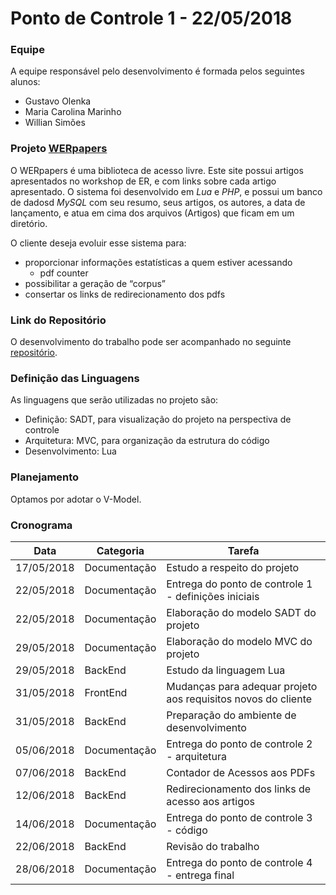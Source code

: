 ﻿# Ponto de Controle 1 - 22/05/2018

### Equipe

A equipe responsável pelo desenvolvimento é formada pelos seguintes alunos:
- Gustavo Olenka
- Maria Carolina Marinho
- Willian Simões


### Projeto [WERpapers](http://wer.inf.puc-rio.br/WERpapers/)
O WERpapers é uma biblioteca de acesso livre. Este site possui artigos apresentados no workshop de ER, e com links sobre cada artigo apresentado. O sistema foi desenvolvido em *Lua* e *PHP*, e possui um banco de dadosd *MySQL* com seu resumo, seus artigos, os autores, a data de lançamento, e atua em cima dos arquivos (Artigos) que ficam em um diretório.

O cliente deseja evoluir esse sistema para: 
- proporcionar informações estatísticas a quem estiver acessando
	- pdf counter
- possibilitar a geração de “corpus”
- consertar os links de redirecionamento dos pdfs


### Link do Repositório

O desenvolvimento do trabalho pode ser acompanhado no seguinte [repositório](https://github.com/mcseves/INF1629).


### Definição das Linguagens

As linguagens que serão utilizadas no projeto são:

- Definição: SADT, para visualização do projeto na perspectiva de controle 
- Arquitetura: MVC, para organização da estrutura do código
- Desenvolvimento: Lua


### Planejamento

Optamos por adotar o V-Model.


### Cronograma
| Data | Categoria | Tarefa |
|--|--|--|
| 17/05/2018 |Documentação| Estudo a respeito do projeto|
| 22/05/2018 |Documentação| Entrega do ponto de controle 1 - definições iniciais|
| 22/05/2018 |Documentação| Elaboração do modelo SADT do projeto|
| 29/05/2018 |Documentação| Elaboração do modelo MVC do projeto|
| 29/05/2018 |BackEnd|Estudo da linguagem Lua |
| 31/05/2018 |FrontEnd| Mudanças para adequar projeto aos requisitos novos do cliente| 
| 31/05/2018 |BackEnd| Preparação do ambiente de desenvolvimento| 
| 05/06/2018 |Documentação| Entrega do ponto de controle 2 - arquitetura| 
| 07/06/2018 |BackEnd| Contador de Acessos aos PDFs| 
| 12/06/2018 |BackEnd| Redirecionamento dos links de acesso aos artigos| 
| 14/06/2018 |Documentação| Entrega do ponto de controle 3 - código|  
| 22/06/2018 |BackEnd| Revisão do trabalho|
| 28/06/2018 |Documentação|  Entrega do ponto de controle 4 - entrega final| 








